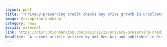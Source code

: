 ```yaml
---
layout: post
title: '"Privacy-preserving credit checks may drive growth in uncollaterised DeFi"'
image: disruption-banking
category: news
social: external
link: https://disruptionbanking.com/2021/11/22/privacy-preserving-credit-checks-may-drive-growth-in-uncollaterised-defi/
headline: "A recent article written by Adi Ben-Ari and published in Disruption Banking"
---
```

